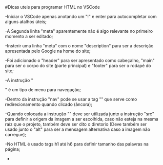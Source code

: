 #Dicas uteis para programar HTML no VSCode

-Iniciar o VSCode apenas anotando um "!" e enter para autocompletar com alguns atalhos úteis;

-A Segunda linha "meta" aparentemente não é algo relevante no primeiro momento a ser editado;

-Insterir uma linha "meta" com o nome "description" para ser a descrição apresentada pelo Google na home do site;

-Foi adicionado o "header" para ser apresentado como cabeçalho, "main" para ser o corpo do site (parte principal) e "footer" para ser o rodapé do site;

-A instrução "<nav>" é um tipo de menu para navegação;

-Dentro da instrução "nav" pode se usar a tag "<a>" que serve como redirecionamento quando clicado (âncora);

-Quando colocada a instrução "<img>" deve ser utilizada junto a instrução "src" para definir a origem da imagem a ser escolhida, caso não esteja na mesma raíz que o projeto, também deve ser dito o diretorio (Deve também ser usado junto o "alt" para ser a mensagem alternativa caso a imagem não carregue);

-No HTML é usado tags h1 até h6 para definir tamanho das palavras na página;

-